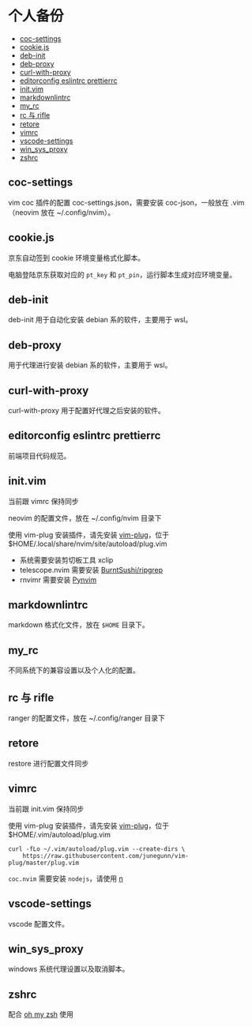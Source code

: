 # 个人备份

<!-- vim-markdown-toc GFM -->

- [coc-settings](#coc-settings)
- [cookie.js](#cookiejs)
- [deb-init](#deb-init)
- [deb-proxy](#deb-proxy)
- [curl-with-proxy](#curl-with-proxy)
- [editorconfig eslintrc prettierrc](#editorconfig-eslintrc-prettierrc)
- [init.vim](#initvim)
- [markdownlintrc](#markdownlintrc)
- [my_rc](#my_rc)
- [rc 与 rifle](#rc-与-rifle)
- [retore](#retore)
- [vimrc](#vimrc)
- [vscode-settings](#vscode-settings)
- [win_sys_proxy](#win_sys_proxy)
- [zshrc](#zshrc)

<!-- vim-markdown-toc -->

## coc-settings

vim coc 插件的配置 coc-settings.json，需要安装 coc-json，一般放在 .vim（neovim 放在 ~/.config/nvim）。

## cookie.js

京东自动签到 cookie 环境变量格式化脚本。

电脑登陆京东获取对应的 `pt_key` 和 `pt_pin`，运行脚本生成对应环境变量。

## deb-init

deb-init 用于自动化安装 debian 系的软件，主要用于 wsl。

## deb-proxy

用于代理进行安装 debian 系的软件，主要用于 wsl。

## curl-with-proxy

curl-with-proxy 用于配置好代理之后安装的软件。

## editorconfig eslintrc prettierrc

前端项目代码规范。

## init.vim

当前跟 vimrc 保持同步

neovim 的配置文件，放在 ~/.config/nvim 目录下

使用 vim-plug 安装插件，请先安装 [vim-plug](https://github.com/junegunn/vim-plug)，位于 $HOME/.local/share/nvim/site/autoload/plug.vim

- 系统需要安装剪切板工具 xclip
- telescope.nvim 需要安装 [BurntSushi/ripgrep](https://github.com/BurntSushi/ripgrep)
- rnvimr 需要安装 [Pynvim](https://github.com/neovim/pynvim)

## markdownlintrc

markdown 格式化文件，放在 `$HOME` 目录下。

## my_rc

不同系统下的兼容设置以及个人化的配置。

## rc 与 rifle

ranger 的配置文件，放在 ~/.config/ranger 目录下

## retore

restore 进行配置文件同步

## vimrc

当前跟 init.vim 保持同步

使用 vim-plug 安装插件，请先安装 [vim-plug](https://github.com/junegunn/vim-plug)，位于 $HOME/.vim/autoload/plug.vim

```shell
curl -fLo ~/.vim/autoload/plug.vim --create-dirs \
    https://raw.githubusercontent.com/junegunn/vim-plug/master/plug.vim
```

`coc.nvim` 需要安装 `nodejs`，请使用 [n](https://github.com/tj/n)

## vscode-settings

vscode 配置文件。

## win_sys_proxy

windows 系统代理设置以及取消脚本。

## zshrc

配合 [oh my zsh](https://github.com/ohmyzsh/ohmyzsh) 使用
